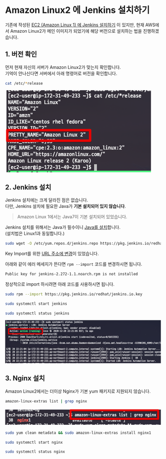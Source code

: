 # Amazon Linux2 에 Jenkins 설치하기

기존에 작성된 [EC2 (Amazon Linux 1) 에 Jenkins 설치하기](https://jojoldu.tistory.com/441) 이 있지만, 현재 AWS에서 Amazon Linux2가 메인 이미지가 되었기에 해당 버전으로 설치하는 법을 진행하겠습니다.

## 1. 버전 확인

먼저 현재 자신의 서버가 Amazon Linux2가 맞는지 확인합니다.  
기억이 안나신다면 서버에서 아래 명령어로 버전을 확인합니다.

```bash
cat /etc/*release
```

![version](./images/version.png)

## 2. Jenkins 설치

Jenkins 설치에는 크게 달라진 점은 없습니다.  
다만, Jenkins 설치에 필요한 Java가 **기본 설치되어 있지 않습니다**.  

> Amazon Linux 1에서는 Java7이 기본 설치되어 있었습니다.

Jenkins 설치를 위해서는 Java가 필수이니 [Java를 설치](https://jojoldu.tistory.com/261)합니다.  
(설치법은 Linux1과 동일합니다.)  
  

```bash
sudo wget -O /etc/yum.repos.d/jenkins.repo https://pkg.jenkins.io/redhat-stable/jenkins.repo
```

Key Import를 위한 [URL 주소에 변경](https://issues.jenkins.io/browse/WEBSITE-741)이 있었습니다.  
  
아래와 같이 에러 메세지가 뜬다면 ```rpm --import``` 코드를 변경하시면 됩니다.

```bash
Public key for jenkins-2.272-1.1.noarch.rpm is not installed
```

정상적으로 import 하시려면 아래 코드를 사용하시면 됩니다.

```bash
sudo rpm --import https://pkg.jenkins.io/redhat/jenkins.io.key
```

```bash
sudo systemctl start jenkins
```

```bash
sudo systemctl status jenkins
```

![jenkins-status](./images/jenkins-status.png)

## 3. Nginx 설치

Amazon Linux2에서는 더이상 Nginx가 기본 yum 패키지로 지원되지 않습니다.  

```bash
amazon-linux-extras list | grep nginx
```

![nginx1](./images/nginx1.png)

```bash
sudo yum clean metadata && sudo amazon-linux-extras install nginx1
```

```bash
sudo systemctl start nginx
```

```bash
sudo systemctl status nginx
```